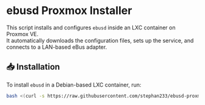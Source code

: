 # ebusd Proxmox Installer

This script installs and configures `ebusd` inside an LXC container on Proxmox VE.  
It automatically downloads the configuration files, sets up the service, and connects to a LAN-based eBus adapter.

## 📥 Installation

To install `ebusd` in a Debian-based LXC container, run:

```bash
bash <(curl -s https://raw.githubusercontent.com/stephan233/ebusd-proxmox-installer/main/ebusd.sh)

